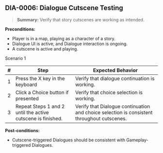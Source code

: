 ## **DIA-0006:** Dialogue Cutscene Testing  

> **Summary:** Verify that story cutscenes are working as intended.  <br>

**Preconditions:**

- Player is in a map, playing as a character of a story.
- Dialogue UI is active, and Dialogue interaction is ongoing.
- A cutscene is active and playing.

Scenario 1 

 | \# | Step | Expected Behavior | 
 |----|------|-------------------| 
 |  1 |   Press the X key in the keyboard  | Verify that dialogue continuation is working.   | 
 |  2 |   Click a Choice button if presented   | Verify that choice selection is working.   | 
 |  3 |   Repeat Steps 1 and 2 until the active cutscene is finished.   | Verify that Dialogue continuation and choice selection is consistent throughout cutscenes.   |  

**Post-conditions:**  

 - Cutscene-triggered Dialogues should be consistent with Gameplay-triggered Dialogues.
